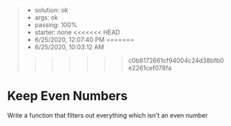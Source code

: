 <!-- BEGIN REPORT -->
> - solution: ok 
> - args: ok 
> - passing: 100% 
> - starter: none 
<<<<<<< HEAD
> - 6/25/2020, 12:07:40 PM
=======
> - 6/25/2020, 10:03:12 AM
>>>>>>> c0b6172661cf94004c24d38bfb0e2261cef078fa
<!-- END REPORT -->

# Keep Even Numbers

Write a function that filters out everything which isn't an even number

